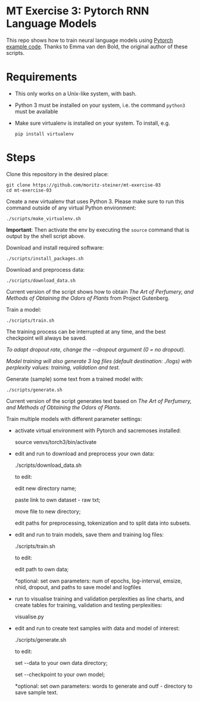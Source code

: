 # MT Exercise 3: Pytorch RNN Language Models

This repo shows how to train neural language models using [Pytorch example code](https://github.com/pytorch/examples/tree/master/word_language_model). Thanks to Emma van den Bold, the original author of these scripts. 

# Requirements

- This only works on a Unix-like system, with bash.
- Python 3 must be installed on your system, i.e. the command `python3` must be available
- Make sure virtualenv is installed on your system. To install, e.g.

    `pip install virtualenv`

# Steps

Clone this repository in the desired place:

    git clone https://github.com/moritz-steiner/mt-exercise-03
    cd mt-exercise-03

Create a new virtualenv that uses Python 3. Please make sure to run this command outside of any virtual Python environment:

    ./scripts/make_virtualenv.sh

**Important**: Then activate the env by executing the `source` command that is output by the shell script above.

Download and install required software:

    ./scripts/install_packages.sh

Download and preprocess data:

    ./scripts/download_data.sh

Current version of the script shows how to obtain *The Art of Perfumery, and Methods of Obtaining the Odors of Plants* from Project Gutenberg.

Train a model:

    ./scripts/train.sh

The training process can be interrupted at any time, and the best checkpoint will always be saved.

*To adapt dropout rate, change the --dropout argument (0 = no dropout).*

*Model training will also generate 3 log files (default destination: ./logs) with perplexity values: training, validation and test.*

Generate (sample) some text from a trained model with:

    ./scripts/generate.sh

Current version of the script generates text based on *The Art of Perfumery, and Methods of Obtaining the Odors of Plants*.

Train multiple models with different parameter settings:

 - activate virtual environment with Pytorch and sacremoses installed:

    source venvs/torch3/bin/activate

 - edit and run to download and preprocess your own data:
    
    ./scripts/download_data.sh

    to edit:
	
	edit new directory name;

	paste link to own dataset - raw txt;

	move file to new directory;

	edit paths for preprocessing, tokenization and to split data into subsets.

  - edit and run to train models, save them and training log files:

    ./scripts/train.sh

    to edit:

	edit path to own data;

	*optional: set own parameters: num of epochs, log-interval, emsize, nhid, dropout, and paths to save model and logfiles

  - run to visualise training and validation perplexities as line charts, and create tables for training, validation and testing perplexities:

    visualise.py

  - edit and run to create text samples with data and model of interest:

    ./scripts/generate.sh 

    to edit:

	set --data to your own data directory;

	set --checkpoint to your own model;

	*optional: set own parameters: words to generate and outf - directory to save sample text.
